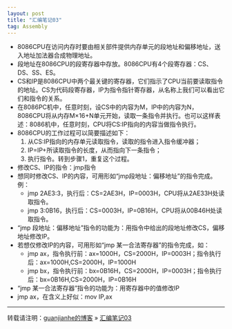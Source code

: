 ```yaml
---
layout: post
title: "汇编笔记03" 
tag: Assembly
---
```


- 8086CPU在访问内存时要由相关部件提供内存单元的段地址和偏移地址，送入地址加法器合成物理地址。
- 段地址在8086CPU的段寄存器中存放。8086CPU有4个段寄存器：CS、DS、SS、ES。
- CS和IP是8086CPU中两个最关键的寄存器，它们指示了CPU当前要读取指令的地址。CS为代码段寄存器，IP为指令指针寄存器，从名称上我们可以看出它们和指令的关系。
- 在8086PC机中，任意时刻，设CS中的内容为M，IP中的内容为N，8086CPU将从内存M×16+N单元开始，读取一条指令并执行。也可以这样表述：8086机中，任意时刻，CPU将CS:IP指向的内容当做指令执行。
- 8086CPU的工作过程可以简要描述如下：
  1. 从CS:IP指向的内存单元读取指令，读取的指令进入指令缓冲器；
  2. IP=IP+所读取指令的长度，从而指向下一条指令；
  3. 执行指令。转到步骤1，重复这个过程。
- 修改CS、IP的指令：jmp指令
- 想同时修改CS、IP的内容，可用形如“jmp段地址：偏移地址”的指令完成。例：
  - jmp  2AE3:3，执行后：CS=2AE3H，IP=0003H，CPU将从2AE33H处读取指令。
  - jmp  3:0B16，执行后：CS=0003H，IP=0B16H，CPU将从00B46H处读取指令。
- “jmp 段地址：偏移地址”指令的功能为：用指令中给出的段地址修改CS，偏移地址修改IP。
- 若想仅修改IP的内容，可用形如“jmp 某一合法寄存器”的指令完成，如：
  - jmp ax，指令执行前：ax=1000H，CS=2000H，IP=0003H；指令执行后：ax=1000H,CS=2000H，IP=1000H
  - jmp bx，指令执行前：bx=0B16H，CS=2000H，IP=0003H；指令执行后：bx=0B16H,CS=2000H，IP=0B16H
- “jmp 某一合法寄存器”指令的功能为：用寄存器中的值修改IP
- jmp ax，在含义上好似：mov IP,ax

---

转载请注明：[guanjianhe的博客](https://guanjianhe.github.io/) » [汇编笔记03](https://guanjianhe.github.io/2020/02/assembly03/)
